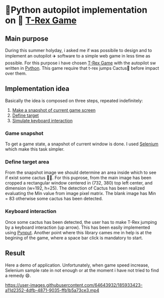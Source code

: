 # 🐍Python autopilot implementation on 🦖 [T-Rex Game](https://trex-runner.com)

## Main purpose
During this summer holyday, i asked me if was possibile to design and to implement an outopilot ✈️ software to a simple web game in less time as possible. 
For this purpose i have chosen [T-Rex Game](https://trex-runner.com) with the autopilot sw written in [Python](https://www.python.org/).
This game require that t-rex jumps Cactus🌵 before impact over them. 

## Implementation idea
Basically the idea is composed on three steps, repeated indefinitely:

1) [Make a snapshot of current game screen](#game-snapshot)
2) [Define target](#define-target-area)
1) [Simulate keyboard interaction](#keyboard-interaction)

### Game snapshot
To get a game state, a snapshot of current window is done.
I used [Selenium](https://selenium-python.readthedocs.io/) which make this task simpler. 

### Define target area
From the snapshot image we should determine an area inside which to see if exist some cactus 👀🌵.
For this puprose, from the main image has been cropped a rectangular window centered in (732, 380) top left center, and dimension (w=192, h=25).
The detection of Cactus has been realized evaluating the Min value from image pixel matrix. The blank image has Min = 83 otherwise some cactus has been detected. 

### Keyboard interaction
Once some cactus has been detected, the user has to make T-Rex jumping by a keyboard interaction (up arrow).
This has been easily implemented using [Pynput](https://pynput.readthedocs.io/en/latest/).
Another point where this library cames me in help is at the begining of the game, where a space bar click is mandatory to start.

## Result
Here a demo of application.
Unfortunately, when game speed increase, Selenium sample rate in not enough or at the moment i have not tried to find a remedy 😄.

https://user-images.githubusercontent.com/64643932/185933423-a11d2352-4dfb-4871-9035-ffb1b5a73ce3.mp4





